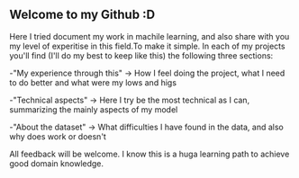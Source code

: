 ## Welcome to my Github :D

Here I tried document my work in machile learning, and also share with you my level of experitise in this field.To make it simple. In each of my projects you'll find (I'll do my best to keep like this) the following three sections:

-"My experience through this" -> How I feel doing the project, what I need to do better and what were my lows and higs

-"Technical aspects" -> Here I try be the most technical as I can, summarizing the mainly aspects of my model

-"About the dataset" -> What difficulties I have found in the data, and also why does work or doesn't

All feedback will be welcome. 
I know this is a huga learning path to achieve good domain knowledge.
